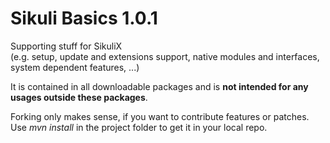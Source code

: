 Sikuli Basics 1.0.1
=============

Supporting stuff for SikuliX <br />
(e.g. setup, update and extensions support, native modules and interfaces, system dependent features, ...)

It is contained in all downloadable packages and is **not intended for any usages outside these packages**.

Forking only makes sense, if you want to contribute features or patches.
<br />Use *mvn install* in the project folder to get it in your local repo.

